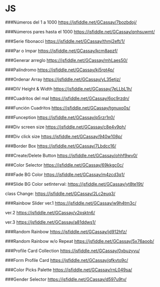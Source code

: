 # JS

###Números del 1 a 1000
https://jsfiddle.net/GCassay/7bozbdoj/

###Números pares hasta el 1000
https://jsfiddle.net/GCassay/qnhsuwmt/

###Serie fibonacci
https://jsfiddle.net/GCassay/thmj2eft/1/

###Par o Impar
https://jsfiddle.net/GCassay/kcm8apzf/

###Generar arreglo
https://jsfiddle.net/GCassay/mhLaes50/

###Palíndromo
https://jsfiddle.net/GCassay/kj5rpt4p/

###Ordenar Array
https://jsfiddle.net/GCassay/yL35etjz/

###DIV Height & Width
https://jsfiddle.net/GCassay/7eLLbL1h/

###Cuadritos del mal
https://jsfiddle.net/GCassay/6oc9rzdn/

###Función Cuadritos
https://jsfiddle.net/GCassay/tgnuxo0s/

###Funception
https://jsfiddle.net/GCassay/p5rzr1n0/

###Div screen size
https://jsfiddle.net/GCassay/c8e4v9ph/

###Div click size
https://jsfiddle.net/GCassay/940w108p/

###Border Box
https://jsfiddle.net/GCassay/7Lbdcc16/

###Create/Delete Button
https://jsfiddle.net/GCassay/ohhf9wv0/

###Color Selector
https://jsfiddle.net/GCassay/69kkgc0c/

###Fade BG Color
https://jsfiddle.net/GCassay/m4zcd3q1/

###Slide BG Color
setInterval: https://jsfiddle.net/GCassay/yt8te19t/

class Change: https://jsfiddle.net/GCassay/2Lc2euq3/

###Rainbow Slider
ver.1 https://jsfiddle.net/GCassay/w9h4tm3c/

ver.2 https://jsfiddle.net/GCassay/v2psktn6/

ver.3 https://jsfiddle.net/GCassay/a81ddws1/

###Random Rainbow
https://jsfiddle.net/GCassay/jd912hfz/

###Random Rainbow w/o Repeat
https://jsfiddle.net/GCassay/5x76aoob/

###Profile Card Collection
https://jsfiddle.net/GCassay/0xbuzyvu/

###Form Profile Card
https://jsfiddle.net/GCassay/qfkvto9c/

###Color Picks Palette
https://jsfiddle.net/GCassay/rnL049sa/

###Gender Selector
https://jsfiddle.net/GCassay/d597u9tv/
